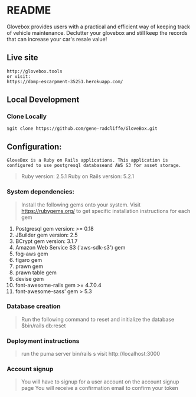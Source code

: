 # README

Glovebox provides users with a practical and efficient way of keeping track of vehicle maintenance. Declutter your glovebox and still keep the records that can increase your car's resale value!

## Live site
````
http://glovebox.tools
or visit:
https://damp-escarpment-35251.herokuapp.com/ 
````

## Local Development

### Clone Locally
````
$git clone https://github.com/gene-radcliffe/GloveBox.git
````

## Configuration: 
````
GloveBox is a Ruby on Rails applications. This application is configured to use postgresql databaseand AWS S3 for asset storage.
````
> Ruby version: 2.5.1
> Ruby on Rails version: 5.2.1

### System dependencies:
> Install the following gems onto your system. 
> Visit https://rubygems.org/ to get specific installation instructions for each gem
  1. Postgresql gem version: >= 0.18
  2. JBuilder gem version: 2.5
  3. BCrypt gem version: 3.1.7
  4. Amazon Web Service S3 ('aws-sdk-s3') gem
  5. fog-aws gem
  6. figaro gem
  7. prawn gem
  8. prawn table gem
  9. devise gem
  10. font-awesome-rails gem >= 4.7.0.4
  11. font-awesome-sass' gem > 5.3

### Database creation
> Run the following command to reset and initialize the database 
> $bin/rails db:reset

### Deployment instructions
> run the puma server
> bin/rails s
> visit http://localhost:3000 

### Account signup
> You will have to signup for a user account on the account signup page
> You will receive a confirmation email to confirm your token


